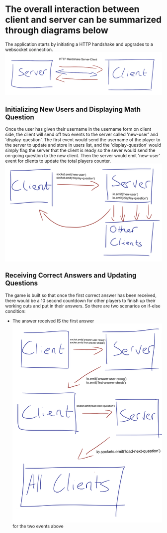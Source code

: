 # The overall interaction between client and server can be summarized through diagrams below

The application starts by initiating a HTTP handshake and upgrades to a websocket connection.
![img1](./pictures/client-server-handshake.PNG)

## Initializing New Users and Displaying Math Question
Once the user has given their username in the username form on client side, the client will send off two events to the server called 'new-user' and 'display-question'. The first event would send the username of the player to the server to update and store in users list, and the 'display-question' would simply flag the server that the client is ready so the sever would send the on-going question to the new client. Then the server would emit 'new-user' event for clients to update the total players counter.
![img2](./pictures/new-user.PNG)

## Receiving Correct Answers and Updating Questions
The game is built so that once the first correct answer has been received, there would be a 10 second countdown for other players to finish up their working outs and put in their answers. So there are two scenarios on if-else condition:

- The answer received IS the first answer
![img3](./pictures/first-answer.PNG)
for the two events above
